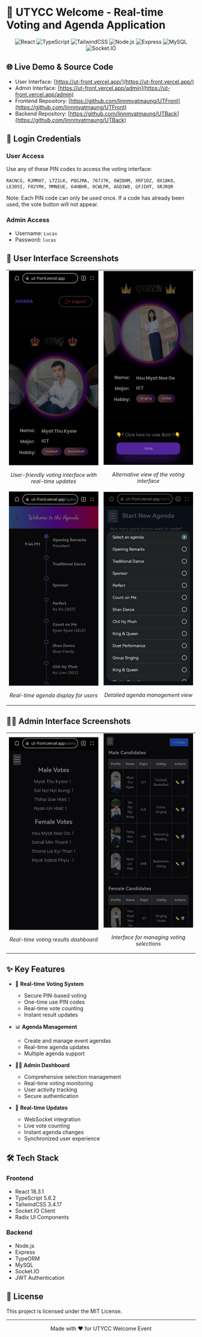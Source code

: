 # 🎉 UTYCC Welcome - Real-time Voting and Agenda Application

<div align="center">

![React](https://img.shields.io/badge/React-18.3.1-blue)
![TypeScript](https://img.shields.io/badge/TypeScript-5.6.2-blue)
![TailwindCSS](https://img.shields.io/badge/TailwindCSS-3.4.17-38B2AC)
![Node.js](https://img.shields.io/badge/Node.js-Latest-green)
![Express](https://img.shields.io/badge/Express-Latest-lightgrey)
![MySQL](https://img.shields.io/badge/MySQL-Latest-orange)
![Socket.IO](https://img.shields.io/badge/Socket.IO-Latest-blue)

</div>

## 🌐 Live Demo & Source Code

- User Interface: [https://ut-front.vercel.app/](https://ut-front.vercel.app/)
- Admin Interface: [https://ut-front.vercel.app/admin](https://ut-front.vercel.app/admin)
- Frontend Repository: [https://github.com/linnmyatmaung/UTFront](https://github.com/linnmyatmaung/UTFront)
- Backend Repository: [https://github.com/linnmyatmaung/UTBack](https://github.com/linnmyatmaung/UTBack)

## 🔑 Login Credentials

### User Access

Use any of these PIN codes to access the voting interface:

```
RACNCG, RJMRH7, LTZ1LK, PQGJMA, 767J7K, 6WZ8HM, XRF1OZ, 0X18KO, LE305I, F02YMX, MMNEUE, 64HBHR, 0CWLPR, AGD3W8, GFJIHT, XRJRQR
```

Note: Each PIN code can only be used once. If a code has already been used, the vote button will not appear.

### Admin Access

- Username: `Lucas`
- Password: `lucas`

## 📱 User Interface Screenshots

<div align="center">
<table>
<tr>
<td width="30%">
<img src="photos/user-voting.jpg" alt="User Voting Interface" width="100%">
<p align="center"><em>User-friendly voting interface with real-time updates</em></p>
</td>
<td width="30%">
<img src="photos/user-voting2.jpg" alt="User Voting Interface 2" width="100%">
<p align="center"><em>Alternative view of the voting interface</em></p>
</td>
</tr>
<tr>
<td width="30%">
<img src="photos/user-agenda.jpg" alt="User Agenda View" width="100%">
<p align="center"><em>Real-time agenda display for users</em></p>
</td>
<td width="30%">
<img src="photos/admin-agenda2.jpg" alt="Admin Agenda Management 2" width="100%">
<p align="center"><em>Detailed agenda management view</em></p>
</td>
</tr>
</table>
</div>

## 👨‍💼 Admin Interface Screenshots

<div align="center">
<table>
<tr>
<td width="30%">
<img src="photos/admin-votingresult.jpg" alt="Admin Voting Results" width="100%">
<p align="center"><em>Real-time voting results dashboard</em></p>
</td>
<td width="30%">
<img src="photos/admin-selection.jpg" alt="Admin Selection Management" width="100%">
<p align="center"><em>Interface for managing voting selections</em></p>
</td>
</tr>
</table>
</div>

## ✨ Key Features

- 🎯 **Real-time Voting System**

  - Secure PIN-based voting
  - One-time use PIN codes
  - Real-time vote counting
  - Instant result updates

- 📊 **Agenda Management**

  - Create and manage event agendas
  - Real-time agenda updates
  - Multiple agenda support

- 👨‍💼 **Admin Dashboard**

  - Comprehensive selection management
  - Real-time voting monitoring
  - User activity tracking
  - Secure authentication

- 🔄 **Real-time Updates**
  - WebSocket integration
  - Live vote counting
  - Instant agenda changes
  - Synchronized user experience

## 🛠️ Tech Stack

### Frontend

- React 18.3.1
- TypeScript 5.6.2
- TailwindCSS 3.4.17
- Socket.IO Client
- Radix UI Components

### Backend

- Node.js
- Express
- TypeORM
- MySQL
- Socket.IO
- JWT Authentication

## 📝 License

This project is licensed under the MIT License.

---

<div align="center">
Made with ❤️ for UTYCC Welcome Event
</div>
